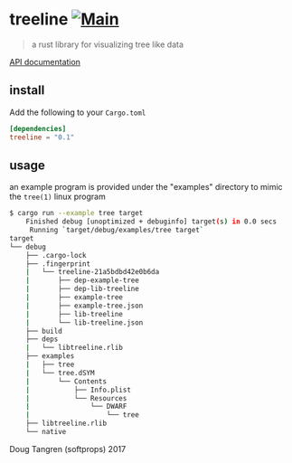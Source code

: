 # treeline [![Main](https://github.com/softprops/treeline/actions/workflows/main.yml/badge.svg)](https://github.com/softprops/treeline/actions/workflows/main.yml)

> a rust library for visualizing tree like data

[API documentation](https://softprops.github.io/treeline)

## install

Add the following to your `Cargo.toml`

```toml
[dependencies]
treeline = "0.1"
```

## usage

an example program is provided under the "examples" directory to mimic the `tree(1)`
linux program

```bash
$ cargo run --example tree target
    Finished debug [unoptimized + debuginfo] target(s) in 0.0 secs
     Running `target/debug/examples/tree target`
target
└── debug
    ├── .cargo-lock
    ├── .fingerprint
    |   └── treeline-21a5bdbd42e0b6da
    |       ├── dep-example-tree
    |       ├── dep-lib-treeline
    |       ├── example-tree
    |       ├── example-tree.json
    |       ├── lib-treeline
    |       └── lib-treeline.json
    ├── build
    ├── deps
    |   └── libtreeline.rlib
    ├── examples
    |   ├── tree
    |   └── tree.dSYM
    |       └── Contents
    |           ├── Info.plist
    |           └── Resources
    |               └── DWARF
    |                   └── tree
    ├── libtreeline.rlib
    └── native
```

Doug Tangren (softprops) 2017
